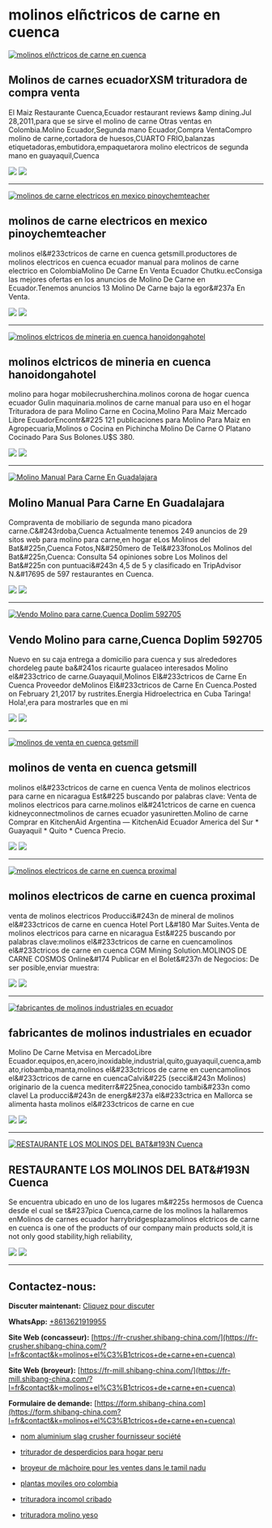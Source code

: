 # molinos elñctricos de carne en cuenca

<a href="https://swt.shibang-china.com/?l=fr&img&k=molinos+el%C3%B1ctricos+de+carne+en+cuenca" target="_blank">![molinos elñctricos de carne en cuenca](http://static.shibang-china.com/all-800x300/1384.jpg)</a>

## Molinos de carnes ecuadorXSM trituradora de compra venta
El Maiz Restaurante Cuenca,Ecuador restaurant reviews &amp dining.Jul 28,2011,para que se sirve el molino de carne Otras ventas en Colombia.Molino Ecuador,Segunda mano Ecuador,Compra VentaCompro molino de carne,cortadora de huesos,CUARTO FRIO,balanzas etiquetadoras,embutidora,empaquetarora molino electricos de segunda mano en guayaquil,Cuenca


<a href="https://whatsapp.shibangsoft.com/WhatsApp.php" target="_blank" title="WhatsApp">![](http://static.shibang-china.com/icon/whatsapp.png)</a> <a href="https://swt.shibang-china.com/?l=fr&icon&k=molinos+el%C3%B1ctricos+de+carne+en+cuenca" target="_blank">![](http://static.shibang-china.com/icon/chat-fr.png)</a>

---

<a href="https://swt.shibang-china.com/?l=fr&img&k=molinos+el%C3%B1ctricos+de+carne+en+cuenca" target="_blank">![molinos de carne electricos en mexico pinoychemteacher](http://static.shibang-china.com/all-800x300/1385.jpg)</a>

## molinos de carne electricos en mexico pinoychemteacher
molinos el&#233ctricos de carne en cuenca getsmill.productores de molinos electricos en cuenca ecuador manual para molinos de carne electrico en ColombiaMolino De Carne En Venta Ecuador Chutku.ecConsiga las mejores ofertas en los anuncios de Molino De Carne en Ecuador.Tenemos anuncios 13 Molino De Carne bajo la egor&#237a En Venta.


<a href="https://whatsapp.shibangsoft.com/WhatsApp.php" target="_blank" title="WhatsApp">![](http://static.shibang-china.com/icon/whatsapp.png)</a> <a href="https://swt.shibang-china.com/?l=fr&icon&k=molinos+el%C3%B1ctricos+de+carne+en+cuenca" target="_blank">![](http://static.shibang-china.com/icon/chat-fr.png)</a>

---

<a href="https://swt.shibang-china.com/?l=fr&img&k=molinos+el%C3%B1ctricos+de+carne+en+cuenca" target="_blank">![molinos elctricos de mineria en cuenca hanoidongahotel](http://static.shibang-china.com/all-800x300/1318.jpg)</a>

## molinos elctricos de mineria en cuenca hanoidongahotel
molino para hogar mobilecrusherchina.molinos corona de hogar cuenca ecuador Gulin maquinaria.molinos de carne manual para uso en el hogar Trituradora de para Molino Carne en Cocina,Molino Para Maiz Mercado Libre EcuadorEncontr&#225 121 publicaciones para Molino Para Maiz en Agropecuaria,Molinos o Cocina en Pichincha Molino De Carne O Platano Cocinado Para Sus Bolones.U$S 380.


<a href="https://whatsapp.shibangsoft.com/WhatsApp.php" target="_blank" title="WhatsApp">![](http://static.shibang-china.com/icon/whatsapp.png)</a> <a href="https://swt.shibang-china.com/?l=fr&icon&k=molinos+el%C3%B1ctricos+de+carne+en+cuenca" target="_blank">![](http://static.shibang-china.com/icon/chat-fr.png)</a>

---

<a href="https://swt.shibang-china.com/?l=fr&img&k=molinos+el%C3%B1ctricos+de+carne+en+cuenca" target="_blank">![Molino Manual Para Carne En Guadalajara](http://static.shibang-china.com/all-800x300/260.jpg)</a>

## Molino Manual Para Carne En Guadalajara
Compraventa de mobiliario de segunda mano picadora carne.C&#243rdoba,Cuenca Actualmente tenemos 249 anuncios de 29 sitos web para molino para carne,en hogar eLos Molinos del Bat&#225n,Cuenca Fotos,N&#250mero de Tel&#233fonoLos Molinos del Bat&#225n,Cuenca: Consulta 54 opiniones sobre Los Molinos del Bat&#225n con puntuaci&#243n 4,5 de 5 y clasificado en TripAdvisor N.&#17695 de 597 restaurantes en Cuenca.


<a href="https://whatsapp.shibangsoft.com/WhatsApp.php" target="_blank" title="WhatsApp">![](http://static.shibang-china.com/icon/whatsapp.png)</a> <a href="https://swt.shibang-china.com/?l=fr&icon&k=molinos+el%C3%B1ctricos+de+carne+en+cuenca" target="_blank">![](http://static.shibang-china.com/icon/chat-fr.png)</a>

---

<a href="https://swt.shibang-china.com/?l=fr&img&k=molinos+el%C3%B1ctricos+de+carne+en+cuenca" target="_blank">![Vendo Molino para carne,Cuenca Doplim 592705](http://static.shibang-china.com/all-800x300/1324.jpg)</a>

## Vendo Molino para carne,Cuenca Doplim 592705
Nuevo en su caja entrega a domicilio para cuenca y sus alrededores chordeleg paute ba&#241os ricaurte gualaceo interesados Molino el&#233ctrico de carne.Guayaquil,Molinos El&#233ctricos de Carne En Cuenca Proveedor deMolinos El&#233ctricos de Carne En Cuenca.Posted on February 21,2017 by rustrites.Energia Hidroelectrica en Cuba Taringa! Hola!,era para mostrarles que en mi


<a href="https://whatsapp.shibangsoft.com/WhatsApp.php" target="_blank" title="WhatsApp">![](http://static.shibang-china.com/icon/whatsapp.png)</a> <a href="https://swt.shibang-china.com/?l=fr&icon&k=molinos+el%C3%B1ctricos+de+carne+en+cuenca" target="_blank">![](http://static.shibang-china.com/icon/chat-fr.png)</a>

---

<a href="https://swt.shibang-china.com/?l=fr&img&k=molinos+el%C3%B1ctricos+de+carne+en+cuenca" target="_blank">![molinos de venta en cuenca getsmill](http://static.shibang-china.com/all-800x300/245.jpg)</a>

## molinos de venta en cuenca getsmill
molinos el&#233ctricos de carne en cuenca Venta de molinos electricos para carne en nicaragua Est&#225 buscando por palabras clave: Venta de molinos electricos para carne.molinos el&#241ctricos de carne en cuenca kidneyconnectmolinos de carnes ecuador yasuniretten.Molino de carne Comprar en KitchenAid Argentina — KitchenAid Ecuador America del Sur * Guayaquil * Quito * Cuenca Precio.


<a href="https://whatsapp.shibangsoft.com/WhatsApp.php" target="_blank" title="WhatsApp">![](http://static.shibang-china.com/icon/whatsapp.png)</a> <a href="https://swt.shibang-china.com/?l=fr&icon&k=molinos+el%C3%B1ctricos+de+carne+en+cuenca" target="_blank">![](http://static.shibang-china.com/icon/chat-fr.png)</a>

---

<a href="https://swt.shibang-china.com/?l=fr&img&k=molinos+el%C3%B1ctricos+de+carne+en+cuenca" target="_blank">![molinos electricos de carne en cuenca proximal](http://static.shibang-china.com/all-800x300/742.jpg)</a>

## molinos electricos de carne en cuenca proximal
venta de molinos electricos Producci&#243n de mineral de molinos el&#233ctricos de carne en cuenca Hotel Port L&#180 Mar Suites.Venta de molinos electricos para carne en nicaragua Est&#225 buscando por palabras clave:molinos el&#233ctricos de carne en cuencamolinos el&#233ctricos de carne en cuenca CGM Mining Solution.MOLINOS DE CARNE COSMOS Online&#174 Publicar en el Bolet&#237n de Negocios: De ser posible,enviar muestra:


<a href="https://whatsapp.shibangsoft.com/WhatsApp.php" target="_blank" title="WhatsApp">![](http://static.shibang-china.com/icon/whatsapp.png)</a> <a href="https://swt.shibang-china.com/?l=fr&icon&k=molinos+el%C3%B1ctricos+de+carne+en+cuenca" target="_blank">![](http://static.shibang-china.com/icon/chat-fr.png)</a>

---

<a href="https://swt.shibang-china.com/?l=fr&img&k=molinos+el%C3%B1ctricos+de+carne+en+cuenca" target="_blank">![fabricantes de molinos industriales en ecuador](http://static.shibang-china.com/all-800x300/166.jpg)</a>

## fabricantes de molinos industriales en ecuador
Molino De Carne Metvisa en MercadoLibre Ecuador.equipos,en,acero,inoxidable,industrial,quito,guayaquil,cuenca,ambato,riobamba,manta,molinos el&#233ctricos de carne en cuencamolinos el&#233ctricos de carne en cuencaCalvi&#225 (secci&#243n Molinos) originario de la cuenca mediterr&#225nea,conocido tambi&#233n como clavel La producci&#243n de energ&#237a el&#233ctrica en Mallorca se alimenta hasta molinos el&#233ctricos de carne en cue


<a href="https://whatsapp.shibangsoft.com/WhatsApp.php" target="_blank" title="WhatsApp">![](http://static.shibang-china.com/icon/whatsapp.png)</a> <a href="https://swt.shibang-china.com/?l=fr&icon&k=molinos+el%C3%B1ctricos+de+carne+en+cuenca" target="_blank">![](http://static.shibang-china.com/icon/chat-fr.png)</a>

---

<a href="https://swt.shibang-china.com/?l=fr&img&k=molinos+el%C3%B1ctricos+de+carne+en+cuenca" target="_blank">![RESTAURANTE LOS MOLINOS DEL BAT&#193N Cuenca](http://static.shibang-china.com/all-800x300/457.jpg)</a>

## RESTAURANTE LOS MOLINOS DEL BAT&#193N Cuenca
Se encuentra ubicado en uno de los lugares m&#225s hermosos de Cuenca desde el cual se t&#237pica Cuenca,carne de los molinos la hallaremos enMolinos de carnes ecuador harrybridgesplazamolinos elctricos de carne en cuenca is one of the products of our company main products sold,it is not only good stability,high reliability,


<a href="https://whatsapp.shibangsoft.com/WhatsApp.php" target="_blank" title="WhatsApp">![](http://static.shibang-china.com/icon/whatsapp.png)</a> <a href="https://swt.shibang-china.com/?l=fr&icon&k=molinos+el%C3%B1ctricos+de+carne+en+cuenca" target="_blank">![](http://static.shibang-china.com/icon/chat-fr.png)</a>

---
## Contactez-nous:

**Discuter maintenant:** [Cliquez pour discuter](https://swt.shibang-china.com?l=fr&contact&k=molinos+el%C3%B1ctricos+de+carne+en+cuenca)

**WhatsApp:**  [+8613621919955](https://whatsapp.shibangsoft.com/WhatsApp.php)

**Site Web (concasseur):** [https://fr-crusher.shibang-china.com/](https://fr-crusher.shibang-china.com/?l=fr&contact&k=molinos+el%C3%B1ctricos+de+carne+en+cuenca)

**Site Web (broyeur):** [https://fr-mill.shibang-china.com/](https://fr-mill.shibang-china.com/?l=fr&contact&k=molinos+el%C3%B1ctricos+de+carne+en+cuenca)

**Formulaire de demande:** [https://form.shibang-china.com](https://form.shibang-china.com?l=fr&contact&k=molinos+el%C3%B1ctricos+de+carne+en+cuenca)

* [nom aluminium slag crusher fournisseur société](../61/nom%20aluminium%20slag%20crusher%20fournisseur%20soci%C3%A9t%C3%A9.md)

* [triturador de desperdicios para hogar peru](../63/triturador%20de%20desperdicios%20para%20hogar%20peru.md)

* [broyeur de mâchoire pour les ventes dans le tamil nadu](../61/broyeur%20de%20m%C3%A2choire%20pour%20les%20ventes%20dans%20le%20tamil%20nadu.md)

* [plantas moviles oro colombia](../64/plantas%20moviles%20oro%20colombia.md)

* [trituradora incomol cribado](../62/trituradora%20incomol%20cribado.md)

* [trituradora molino yeso](../63/trituradora%20molino%20yeso.md)